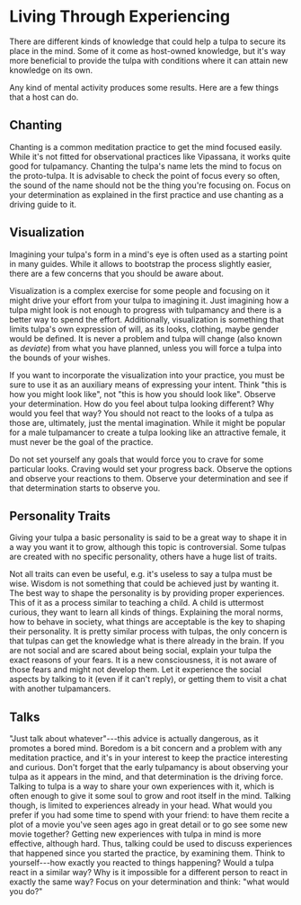 # Living Through Experiencing

There are different kinds of knowledge that could help a tulpa to secure its place in the mind. Some of it come as host-owned knowledge, but it's way more beneficial to provide the tulpa with conditions where it can attain new knowledge on its own.

Any kind of mental activity produces some results. Here are a few things that a host can do.

## Chanting

Chanting is a common meditation practice to get the mind focused easily. While it's not fitted for observational practices like Vipassana, it works quite good for tulpamancy. Chanting the tulpa's name lets the mind to focus on the proto-tulpa. It is advisable to check the point of focus every so often, the sound of the name should not be the thing you're focusing on. Focus on your determination as explained in the first practice and use chanting as a driving guide to it.

## Visualization

Imagining your tulpa's form in a mind's eye is often used as a starting point in many guides. While it allows to bootstrap the process slightly easier, there are a few concerns that you should be aware about.

Visualization is a complex exercise for some people and focusing on it might drive your effort from your tulpa to imagining it. Just imagining how a tulpa might look is not enough to progress with tulpamancy and there is a better way to spend the effort. Additionally, visualization is something that limits tulpa's own expression of will, as its looks, clothing, maybe gender would be defined. It is never a problem and tulpa will change (also known as *deviate*) from what you have planned, unless you will force a tulpa into the bounds of your wishes.

If you want to incorporate the visualization into your practice, you must be sure to use it as an auxiliary means of expressing your intent. Think "this is how you might look like", not "this is how you should look like". Observe your determination. How do you feel about tulpa looking different? Why would you feel that way? You should not react to the looks of a tulpa as those are, ultimately, just the mental imagination. While it might be popular for a male tulpamancer to create a tulpa looking like an attractive female, it must never be the goal of the practice.

Do not set yourself any goals that would force you to crave for some particular looks. Craving would set your progress back. Observe the options and observe your reactions to them. Observe your determination and see if that determination starts to observe you.

## Personality Traits

Giving your tulpa a basic personality is said to be a great way to shape it in a way you want it to grow, although this topic is controversial. Some tulpas are created with no specific personality, others have a huge list of traits.

Not all traits can even be useful, e.g. it's useless to say a tulpa must be wise. Wisdom is not something that could be achieved just by wanting it. The best way to shape the personality is by providing proper experiences. This of it as a process similar to teaching a child. A child is uttermost curious, they want to learn all kinds of things. Explaining the moral norms, how to behave in society, what things are acceptable is the key to shaping their personality. It is pretty similar process with tulpas, the only concern is that tulpas can get the knowledge what is there already in the brain. If you are not social and are scared about being social, explain your tulpa the exact reasons of your fears. It is a new consciousness, it is not aware of those fears and might not develop them. Let it experience the social aspects by talking to it (even if it can't reply), or getting them to visit a chat with another tulpamancers.

## Talks

"Just talk about whatever"---this advice is actually dangerous, as it promotes a bored mind. Boredom is a bit concern and a problem with any meditation practice, and it's in your interest to keep the practice interesting and curious. Don't forget that the early tulpamancy is about observing your tulpa as it appears in the mind, and that determination is the driving force. Talking to tulpa is a way to share your own experiences with it, which is often enough to give it some soul to grow and root itself in the mind. Talking though, is limited to experiences already in your head. What would you prefer if you had some time to spend with your friend: to have them recite a plot of a movie you've seen ages ago in great detail or to go see some new movie together? Getting new experiences with tulpa in mind is more effective, although hard. Thus, talking could be used to discuss experiences that happened since you started the practice, by examining them. Think to yourself---how exactly you reacted to things happening? Would a tulpa react in a similar way? Why is it impossible for a different person to react in exactly the same way? Focus on your determination and think: "what would you do?"
